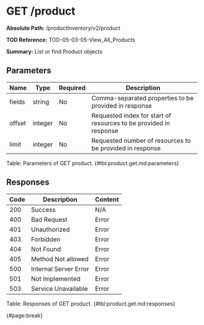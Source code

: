 <!--
    ATTENTION: This file was generated via gradle!
               Do NOT manually edit this file! Any such changes will be overwritten!
-->

# GET /product

**Absolute Path:** /productInventory/v2/product

**TOD Reference:** TOD-05-03-05-View_All_Products

**Summary:** List or find Product objects

## Parameters

| Name | Type | Required | Description |
| ------ | ------ | --- | ------------ |
| fields | string | No | Comma-separated properties to be provided in response |
| offset | integer | No | Requested index for start of resources to be provided in response |
| limit | integer | No | Requested number of resources to be provided in response |

Table: Parameters of GET product. {#tbl:product.get.md:parameters}

## Responses

| Code | Description | Content |
|------|-------------|---------|
| 200 | Success | N/A |
| 400 | Bad Request | Error |
| 401 | Unauthorized | Error |
| 403 | Forbidden | Error |
| 404 | Not Found | Error |
| 405 | Method Not allowed | Error |
| 500 | Internal Server Error | Error |
| 501 | Not Implemented | Error |
| 503 | Service Unavailable | Error |

Table: Responses of GET product. {#tbl:product.get.md:responses}

{#page:break}
